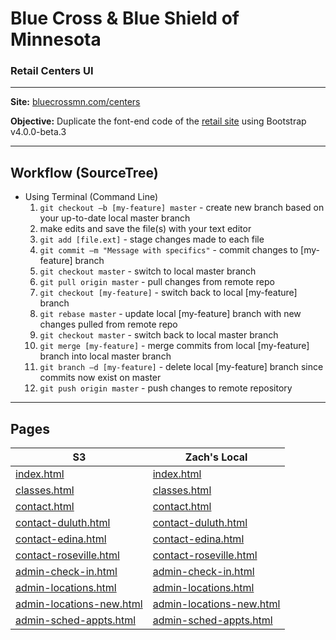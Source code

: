 # Blue Cross & Blue Shield of Minnesota
### Retail Centers UI

---

**Site:** [bluecrossmn.com/centers](https://www.bluecrossmn.com/centers/)

**Objective:** Duplicate the font-end code of the [retail site](https://www.bluecrossmn.com/centers/) using Bootstrap v4.0.0-beta.3

---

## Workflow (SourceTree)
* Using Terminal (Command Line)
    1. `git checkout –b [my-feature] master` - create new branch based on your up-to-date local master branch
    1. make edits and save the file(s) with your text editor
    1. `git add [file.ext]` - stage changes made to each file
    1. `git commit –m "Message with specifics"` - commit changes to [my-feature] branch
    1. `git checkout master` - switch to local master branch
    1. `git pull origin master` - pull changes from remote repo
    1. `git checkout [my-feature]` - switch back to local [my-feature] branch
    1. `git rebase master` - update local [my-feature] branch with new changes pulled from remote repo
    1. `git checkout master` - switch back to local master branch
    1. `git merge [my-feature]` - merge commits from local [my-feature] branch into local master branch
    1. `git branch –d [my-feature]` - delete local [my-feature] branch since commits now exist on master
    1. `git push origin master` - push changes to remote repository

---

## Pages

|S3|Zach's Local|
|---|---|
|[index.html](http://bcbsmn-retailstore-ui.s3-website-us-west-2.amazonaws.com/)|[index.html](http://127.0.0.1:10080/blue-cross/retail-UI/)|
|[classes.html](http://bcbsmn-retailstore-ui.s3-website-us-west-2.amazonaws.com/classes.html)|[classes.html](http://127.0.0.1:10080/blue-cross/retail-UI/classes.html)|
|[contact.html](http://bcbsmn-retailstore-ui.s3-website-us-west-2.amazonaws.com/contact.html)|[contact.html](http://127.0.0.1:10080/blue-cross/retail-UI/contact.html)|
|[contact-duluth.html](http://bcbsmn-retailstore-ui.s3-website-us-west-2.amazonaws.com/contact-duluth.html)|[contact-duluth.html](http://127.0.0.1:10080/blue-cross/retail-UI/contact-duluth.html)|
|[contact-edina.html](http://bcbsmn-retailstore-ui.s3-website-us-west-2.amazonaws.com/contact-edina.html)|[contact-edina.html](http://127.0.0.1:10080/blue-cross/retail-UI/contact-edina.html)|
|[contact-roseville.html](http://bcbsmn-retailstore-ui.s3-website-us-west-2.amazonaws.com/contact-roseville.html)|[contact-roseville.html](http://127.0.0.1:10080/blue-cross/retail-UI/contact-roseville.html)|
|[admin-check-in.html](http://bcbsmn-retailstore-ui.s3-website-us-west-2.amazonaws.com/admin-check-in.html)|[admin-check-in.html](http://127.0.0.1:10080/blue-cross/retail-UI/admin-check-in.html)|
|[admin-locations.html](http://bcbsmn-retailstore-ui.s3-website-us-west-2.amazonaws.com/admin-locations.html)|[admin-locations.html](http://127.0.0.1:10080/blue-cross/retail-UI/admin-locations.html)|
|[admin-locations-new.html](http://bcbsmn-retailstore-ui.s3-website-us-west-2.amazonaws.com/admin-locations-new.html)|[admin-locations-new.html](http://127.0.0.1:10080/blue-cross/retail-UI/admin-locations-new.html)|
|[admin-sched-appts.html](http://bcbsmn-retailstore-ui.s3-website-us-west-2.amazonaws.com/admin-sched-appts.html)|[admin-sched-appts.html](http://127.0.0.1:10080/blue-cross/retail-UI/admin-sched-appts.html)|